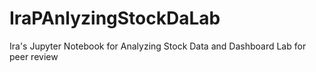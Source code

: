 # IraPAnlyzingStockDaLab
Ira's Jupyter Notebook for Analyzing Stock Data and Dashboard Lab for peer review
